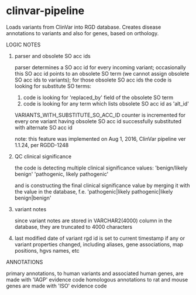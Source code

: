 # clinvar-pipeline
Loads variants from ClinVar into RGD database. Creates disease annotations to variants and also for genes, based on orthology.

LOGIC NOTES

1. parser and obsolete SO acc ids

   parser determines a SO acc id for every incoming variant;
   occasionally this SO acc id points to an obsolete SO term (we cannot assign obsolete SO acc ids to variants);
   for those obsolete SO acc ids the code is looking for substitute SO terms:
     1) code is looking for 'replaced_by' field of the obsolete SO term
     2) code is looking for any term which lists obsolete SO acc id as 'alt_id'

   VARIANTS_WITH_SUBSTITUTE_SO_ACC_ID counter is incremented for every one variant
     having obsolete SO acc id successfully substituted with alternate SO acc id

   note: this feature was implemented on Aug 1, 2016, ClinVar pipeline ver 1.1.24, per RGDD-1248

2. QC clinical significance

   the code is detecting multiple clinical significance values:
     'benign/likely benign'
     'pathogenic, likely pathogenic'

   and is constructing the final clinical significance value by merging it with the value in the database, f.e.
     'pathogenic|likely pathogenic|likely benign|benign'

3. variant notes

    since variant notes are stored in VARCHAR2(4000) column in the database, they are truncated to 4000 characters

4. last modified date of variant rgd id is set to current timestamp if any or variant properties changed,
  including aliases, gene associations, map positions, hgvs names, etc
  
ANNOTATIONS

  primary annotations, to human variants and associated human genes, are made with 'IAGP' evidence code
  homologous annotations to rat and mouse genes are made with 'ISO' evidence code
